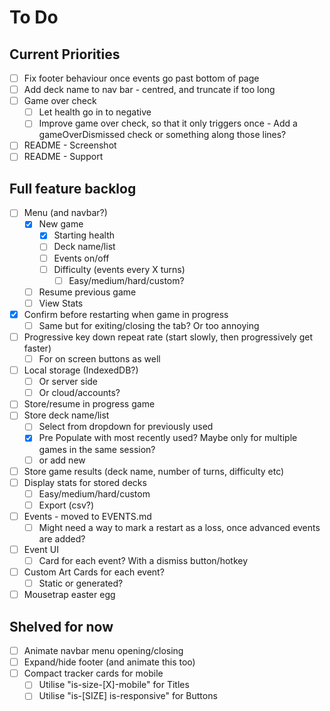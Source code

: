 # To Do

## Current Priorities

- [ ] Fix footer behaviour once events go past bottom of page
- [ ] Add deck name to nav bar  - centred, and truncate if too long
- [ ] Game over check
    - [ ] Let health go in to negative
    - [ ] Improve game over check, so that it only triggers once - Add a gameOverDismissed check or something along those lines? 
- [ ] README - Screenshot
- [ ] README - Support

## Full feature backlog

- [ ] Menu (and navbar?)
    - [x] New game
        - [x] Starting health
        - [ ] Deck name/list
        - [ ] Events on/off
        - [ ] Difficulty (events every X turns)
            - [ ] Easy/medium/hard/custom?
    - [ ] Resume previous game
    - [ ] View Stats
- [x] Confirm before restarting when game in progress
    - [ ] Same but for exiting/closing the tab? Or too annoying
- [ ] Progressive key down repeat rate (start slowly, then progressively get faster)
    - [ ] For on screen buttons as well
- [ ] Local storage (IndexedDB?)
    - [ ] Or server side
    - [ ] Or cloud/accounts?
- [ ] Store/resume in progress game
- [ ] Store deck name/list
    - [ ] Select from dropdown for previously used
    - [x] Pre Populate with most recently used? Maybe only for multiple games in the same session?
    - [ ] or add new
- [ ] Store game results (deck name, number of turns, difficulty etc)
- [ ] Display stats for stored decks
    - [ ] Easy/medium/hard/custom
    - [ ] Export (csv?)
- [ ] Events - moved to EVENTS.md
    - [ ] Might need a way to mark a restart as a loss, once advanced events are added?
- [ ] Event UI
    - [ ] Card for each event? With a dismiss button/hotkey
- [ ] Custom Art Cards for each event?
    - [ ] Static or generated?
- [ ] Mousetrap easter egg

## Shelved for now

- [ ] Animate navbar menu opening/closing
- [ ] Expand/hide footer (and animate this too)
- [ ] Compact tracker cards for mobile
    - [ ] Utilise "is-size-[X]-mobile" for Titles
    - [ ] Utilise "is-[SIZE] is-responsive" for Buttons